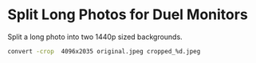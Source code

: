 # Split Long Photos for Duel Monitors

Split a long photo into two 1440p sized backgrounds.

```bash
convert -crop  4096x2035 original.jpeg cropped_%d.jpeg
```

